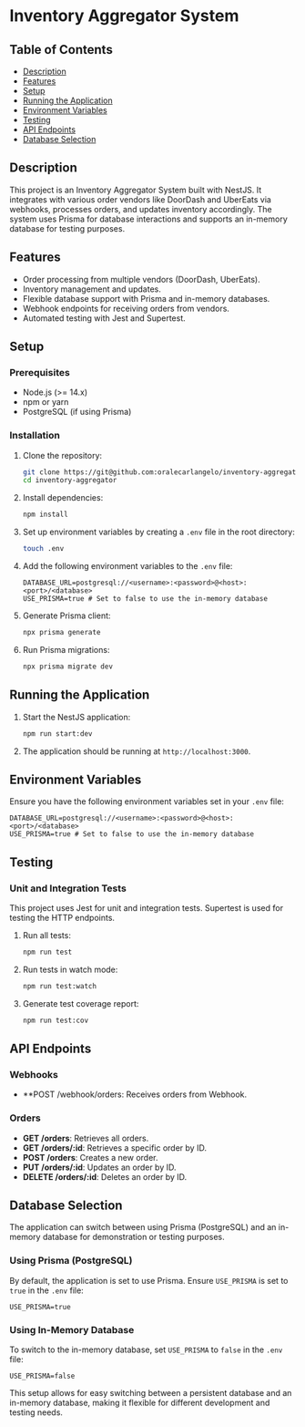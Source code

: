 # Inventory Aggregator System

## Table of Contents

- [Description](#description)
- [Features](#features)
- [Setup](#setup)
- [Running the Application](#running-the-application)
- [Environment Variables](#environment-variables)
- [Testing](#testing)
- [API Endpoints](#api-endpoints)
- [Database Selection](#database-selection)

## Description

This project is an Inventory Aggregator System built with NestJS. It integrates with various order vendors like DoorDash and UberEats via webhooks, processes orders, and updates inventory accordingly. The system uses Prisma for database interactions and supports an in-memory database for testing purposes.

## Features

- Order processing from multiple vendors (DoorDash, UberEats).
- Inventory management and updates.
- Flexible database support with Prisma and in-memory databases.
- Webhook endpoints for receiving orders from vendors.
- Automated testing with Jest and Supertest.

## Setup

### Prerequisites

- Node.js (>= 14.x)
- npm or yarn
- PostgreSQL (if using Prisma)

### Installation

1. Clone the repository:

   ```sh
   git clone https://git@github.com:oralecarlangelo/inventory-aggregator.git
   cd inventory-aggregator
   ```

2. Install dependencies:

   ```sh
   npm install
   ```

3. Set up environment variables by creating a `.env` file in the root directory:

   ```sh
   touch .env
   ```

4. Add the following environment variables to the `.env` file:

   ```env
   DATABASE_URL=postgresql://<username>:<password>@<host>:<port>/<database>
   USE_PRISMA=true # Set to false to use the in-memory database
   ```

5. Generate Prisma client:

   ```sh
   npx prisma generate
   ```

6. Run Prisma migrations:
   ```sh
   npx prisma migrate dev
   ```

## Running the Application

1. Start the NestJS application:

   ```sh
   npm run start:dev
   ```

2. The application should be running at `http://localhost:3000`.

## Environment Variables

Ensure you have the following environment variables set in your `.env` file:

```env
DATABASE_URL=postgresql://<username>:<password>@<host>:<port>/<database>
USE_PRISMA=true # Set to false to use the in-memory database
```

## Testing

### Unit and Integration Tests

This project uses Jest for unit and integration tests. Supertest is used for testing the HTTP endpoints.

1. Run all tests:

   ```sh
   npm run test
   ```

2. Run tests in watch mode:

   ```sh
   npm run test:watch
   ```

3. Generate test coverage report:
   ```sh
   npm run test:cov
   ```

## API Endpoints

### Webhooks

- \*\*POST /webhook/orders: Receives orders from Webhook.

### Orders

- **GET /orders**: Retrieves all orders.
- **GET /orders/:id**: Retrieves a specific order by ID.
- **POST /orders**: Creates a new order.
- **PUT /orders/:id**: Updates an order by ID.
- **DELETE /orders/:id**: Deletes an order by ID.

## Database Selection

The application can switch between using Prisma (PostgreSQL) and an in-memory database for demonstration or testing purposes.

### Using Prisma (PostgreSQL)

By default, the application is set to use Prisma. Ensure `USE_PRISMA` is set to `true` in the `.env` file:

```env
USE_PRISMA=true
```

### Using In-Memory Database

To switch to the in-memory database, set `USE_PRISMA` to `false` in the `.env` file:

```env
USE_PRISMA=false
```

This setup allows for easy switching between a persistent database and an in-memory database, making it flexible for different development and testing needs.
